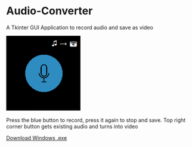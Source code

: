 # Audio-Converter
A Tkinter GUI Application to record audio and save as video

![](images/Screenshot.png?raw=true)

Press the blue button to record, press it again to stop and save. Top right corner button gets existing audio and turns into video

[Download Windows .exe](https://github.com/RafaeISilva/Audio-Converter/releases/tag/V1.0)
